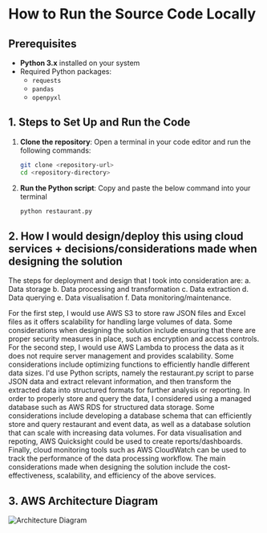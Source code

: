 # How to Run the Source Code Locally

## Prerequisites
- **Python 3.x** installed on your system
- Required Python packages:
  - `requests`
  - `pandas`
  - `openpyxl`

## 1. Steps to Set Up and Run the Code

1. **Clone the repository**: Open a terminal in your code editor and run the following commands:
   ```bash
   git clone <repository-url>
   cd <repository-directory>

2. **Run the Python script**: Copy and paste the below command into your terminal
    ```python
    python restaurant.py

## 2. How I would design/deploy this using cloud services + decisions/considerations made when designing the solution
The steps for deployment and design that I took into consideration are:
a. Data storage
b. Data processing and transformation
c. Data extraction
d. Data querying
e. Data visualisation
f. Data monitoring/maintenance.

For the first step, I would use AWS S3 to store raw JSON files and Excel files as it offers scalability for handling large volumes of data. Some considerations
when designing the solution include ensuring that there are proper security measures in place, such as encryption and access controls. For the second step, 
I would use AWS Lambda to process the data as it does not require server management and provides scalability. Some considerations include
optimizing functions to efficiently handle different data sizes. I'd use Python scripts, namely the restaurant.py script to parse JSON data and extract relevant information, 
and then transform the extracted data into structured formats for further analysis or reporting. In order to properly store and query the data, I considered using
a managed database such as AWS RDS for structured data storage. Some considerations include developing a database schema that can efficiently store and query 
restaurant and event data, as well as a database solution that can scale with increasing data volumes. For data visualisation and repoting, AWS Quicksight could be used to
create reports/dashboards. Finally, cloud monitoring tools such as AWS CloudWatch can be used to track the performance of the data processing workflow. The main considerations made when designing the solution include the cost-effectiveness, scalability, and efficiency of the above services. 

## 3. AWS Architecture Diagram
![Architecture Diagram](architecture_diagram.png)

